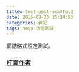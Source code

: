 ```yaml
---
title: test-post-scaffold
date: 2016-08-20 15:14:53
categories: 雜記
tags: hexo 功能測試
---
```


網誌格式設定測試。


### [打賞作者](https://qr.allpay.com.tw/9PsNA)
